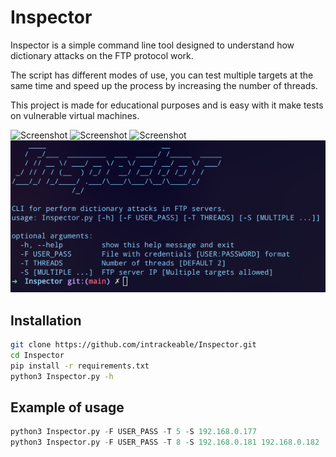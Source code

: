 # Inspector
Inspector is a simple command line tool designed to understand how dictionary attacks on the FTP protocol work.

The script has different modes of use, you can test multiple targets at the same time and speed up the process by increasing the number of threads.

This project is made for educational purposes and is easy with it make tests on vulnerable virtual machines.

![Screenshot](https://img.shields.io/badge/Platform-Linux-brightgreen)
![Screenshot](https://img.shields.io/badge/License-GPL-red)
![Screenshot](https://img.shields.io/badge/Language-Python%203-blue)
![Screenshot](/Screenshots/Inspector.png)

## Installation

```bash
git clone https://github.com/intrackeable/Inspector.git
cd Inspector
pip install -r requirements.txt
python3 Inspector.py -h
```
## Example of usage

```python
python3 Inspector.py -F USER_PASS -T 5 -S 192.168.0.177
python3 Inspector.py -F USER_PASS -T 8 -S 192.168.0.181 192.168.0.182
```
